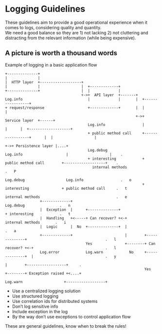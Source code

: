 # Logging Guidelines

These guidelines aim to provide a good operational experience when it comes to logs, considering quality and quantity.  
We need a good balance so they are 1) not lacking 2) not cluttering and distracting from the relevant information (while being expensive).

## A picture is worth a thousand words
Example of logging in a basic application flow

    +--------------+
    |              |
    |  HTTP layer  +-------------------+
    |              |                   |  +-------------+
    +--------------+                   |  |             |
                                       +->+  API layer  +-------+
    Log.info                              |             |       |  +-----------------+
    + request/response                    +-------------+       |  |                 |
                                                                +->+  Service layer  +------+
                                          Log.info                 |                 |      |  +-------------------+
                                          + public method call     +-----------------+      |  |                   |
                                                                                            +->+ Persistence layer |....+
                                          Log.debug                Log.info                    |                   |    .
                                          + interesting            + public method call        +-------------------+    .
                                            internal methods                                                            .   P
                                                                   Log.debug                   Log.info                 .   o
                                                                   + interesting               + public method call     .   t
                                                                     internal methods                                   .   e
                    +-------------+                                                            Log.debug                .   n
                    |  Exception  |      +--------------+                                      + interesting            .   t
                    |  Handling   +<-----+ Can recover? +<-+                                     internal methods       .   i
                    |  Logic      |  No  +--------------+  |                                                            .   a
                    +-------------+                        |        +--------------+                                    .   l
                                         Yes               +--------+ Can recover? +<-+                                 .   l
                    Log.error            Log.warn            No     +--------------+  |                                 .   y
                                                                                      |        +------------------+     .
                                                                    Yes               +--------+ Exception raised +<....+
                                                                    Log.warn                   +------------------+

* Use a centralized logging solution
* Use structured logging
* Use correlation ids for distributed systems
* Don’t log sensitive info
* Include exception in the log
* By the way don’t use exceptions to control application flow

These are general guidelines, know when to break the rules!

